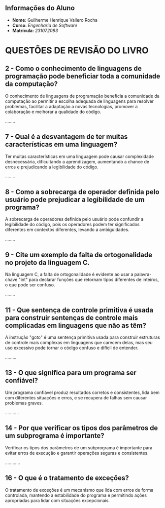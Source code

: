 ## Informações do Aluno

- **Nome:** Guilherme Henrique Vallero Rocha
- **Curso:** _Engenharia de Software_
- **Matrícula:** _231072083_

# **QUESTÕES DE REVISÃO DO LIVRO**

## **2 - Como o conhecimento de linguagens de programação pode beneficiar toda a comunidade da computação?**

O conhecimento de linguagens de programação beneficia a comunidade da computação ao permitir a escolha adequada de linguagens para resolver problemas, facilitar a adaptação a novas tecnologias, promover a colaboração e melhorar a qualidade do código.

........

## **7 - Qual é a desvantagem de ter muitas características em uma linguagem?**

Ter muitas características em uma linguagem pode causar complexidade desnecessária, dificultando a aprendizagem, aumentando a chance de erros e prejudicando a legibilidade do código.

........

## **8 - Como a sobrecarga de operador definida pelo usuário pode prejudicar a legibilidade de um programa?**

A sobrecarga de operadores definida pelo usuário pode confundir a legibilidade do código, pois os operadores podem ter significados diferentes em contextos diferentes, levando a ambiguidades.

........

## **9 - Cite um exemplo da falta de ortogonalidade no projeto da linguagem C.**

Na linguagem C, a falta de ortogonalidade é evidente ao usar a palavra-chave "int" para declarar funções que retornam tipos diferentes de inteiros, o que pode ser confuso.

........

## **11 - Que sentença de controle primitiva é usada para construir sentenças de controle mais complicadas em linguagens que não as têm?**

A instrução "goto" é uma sentença primitiva usada para construir estruturas de controle mais complexas em linguagens que carecem delas, mas seu uso excessivo pode tornar o código confuso e difícil de entender.

.........

## **13 - O que significa para um programa ser confiável?**

Um programa confiável produz resultados corretos e consistentes, lida bem com diferentes situações e erros, e se recupera de falhas sem causar problemas graves.

...........

## **14 - Por que verificar os tipos dos parâmetros de um subprograma é importante?**

Verificar os tipos dos parâmetros de um subprograma é importante para evitar erros de execução e garantir operações seguras e consistentes.

............

## **16 - O que é o tratamento de exceções?**

O tratamento de exceções é um mecanismo que lida com erros de forma controlada, mantendo a estabilidade do programa e permitindo ações apropriadas para lidar com situações excepcionais.
